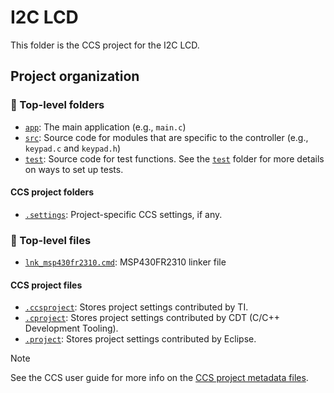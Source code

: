 # I2C LCD

This folder is the CCS project for the I2C LCD.

## Project organization

### 📁 Top-level folders

- [`app`](app): The main application (e.g., `main.c`)
- [`src`](src): Source code for modules that are specific to the controller (e.g., `keypad.c` and `keypad.h`)
- [`test`](test): Source code for test functions. See the [`test`](test) folder for more details on ways to set up tests.

#### CCS project folders

- [`.settings`](.settings): Project-specific CCS settings, if any.

### 📄 Top-level files

- [`lnk_msp430fr2310.cmd`](lnk_msp430fr2310.cmd): MSP430FR2310 linker file

#### CCS project files

- [`.ccsproject`](.ccsproject): Stores project settings contributed by TI.
- [`.cproject`](.cproject): Stores project settings contributed by CDT (C/C++ Development Tooling).
- [`.project`](.project): Stores project settings contributed by Eclipse.

> [!NOTE]
> See the CCS user guide for more info on the [CCS project metadata files](https://software-dl.ti.com/ccs/esd/documents/users_guide_ccs_20.0.2/ccs_project-management.html#create-project).
